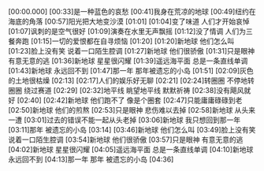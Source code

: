 [00:00.000][00:33]是一种蓝色的哀愁[00:41]我身在荒凉的地球[00:49]纽约在海底的角落[00:57]阳光把大地变沙漠[01:01][01:04]变了味道 人们才开始哀悼[01:07]讽刺的是空气很好[01:09]演奏在水里无声飘摇[01:12]没了情调 人们为三餐奔跑[01:15]一切的爱恨都在自寻烦恼[01:20][01:20]新地球 他们怎么叫[01:23]脸上没有笑 说着一口陌生腔调[01:27]新地球 他们很骄傲[01:31]只是眼神 有意无意的逃[01:36]新地球 星星很闪耀[01:39]遥远海平面 总是一条直线单调[01:43]新地球 永远回不到[01:47]那一年 那年被遗忘的小岛[01:51][02:09]灰色的土地很枯燥[02:13][02:17]人们的娱乐好无聊[02:21][02:24]转圈圈 不停地转圈圈 绕过赛道[02:29][02:32]地平线 眺望地平线 默默祈祷[02:38]没有飓风就好[02:40][02:42]新地球 他们跑不了 像是个圈套[02:47]只能庸庸碌碌到老[02:50]新地球 他们的煎熬[02:53]只是眼神 悲伤难以去掉[02:58]新地球  从头来一遭[03:01]过去的错误不能一起从头老掉[03:06]新地球 我只想回到那一年[03:11]那年  被遗忘的小岛[03:14][03:46]新地球 他们怎么叫[03:49]脸上没有笑 说着一口陌生腔调[03:54]新地球 他们很骄傲[03:57]只是眼神 有意无意的逃[04:02]新地球 星星很闪耀[04:05]遥远海平面 总是一条直线单调[04:10]新地球 永远回不到[04:13]那一年 那年 被遗忘的小岛[04:36]